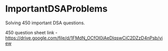 # ImportantDSAProblems
Solving 450 important DSA questions.

450 question sheet link - https://drive.google.com/file/d/1FMdN_OCfOI0iAeDlqswCiC2DZzD4nPsb/view
